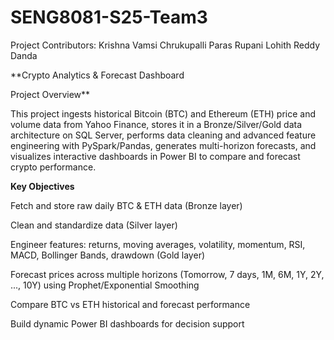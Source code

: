 # SENG8081-S25-Team3

 Project Contributors:
  Krishna Vamsi Chrukupalli
  Paras Rupani
  Lohith Reddy Danda 

  
**Crypto Analytics & Forecast Dashboard

Project Overview**

This project ingests historical Bitcoin (BTC) and Ethereum (ETH) price and volume data from Yahoo Finance, stores it in a Bronze/Silver/Gold data architecture on SQL Server, performs data cleaning and advanced feature engineering with PySpark/Pandas, generates multi-horizon forecasts, and visualizes interactive dashboards in Power BI to compare and forecast crypto performance.

**Key Objectives**

Fetch and store raw daily BTC & ETH data (Bronze layer)

Clean and standardize data (Silver layer)

Engineer features: returns, moving averages, volatility, momentum, RSI, MACD, Bollinger Bands, drawdown (Gold layer)

Forecast prices across multiple horizons (Tomorrow, 7 days, 1M, 6M, 1Y, 2Y, ..., 10Y) using Prophet/Exponential Smoothing

Compare BTC vs ETH historical and forecast performance

Build dynamic Power BI dashboards for decision support
  
